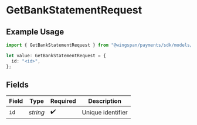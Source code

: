 # GetBankStatementRequest

## Example Usage

```typescript
import { GetBankStatementRequest } from "@wingspan/payments/sdk/models/operations";

let value: GetBankStatementRequest = {
  id: "<id>",
};
```

## Fields

| Field              | Type               | Required           | Description        |
| ------------------ | ------------------ | ------------------ | ------------------ |
| `id`               | *string*           | :heavy_check_mark: | Unique identifier  |